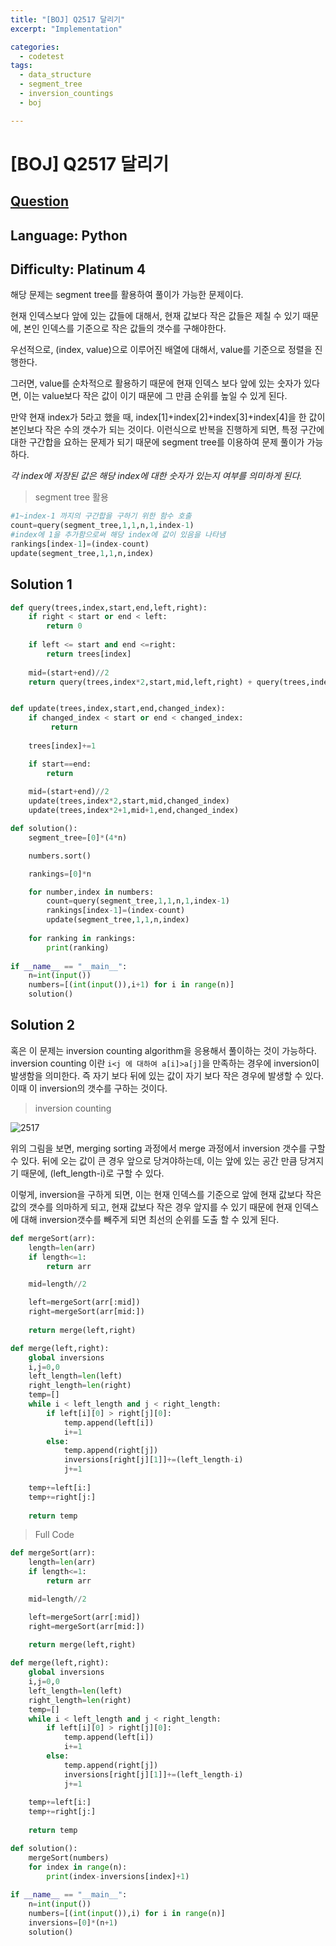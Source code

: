```yaml
---
title: "[BOJ] Q2517 달리기"
excerpt: "Implementation"

categories:
  - codetest
tags:
  - data_structure
  - segment_tree
  - inversion_countings
  - boj

---
```

# [BOJ] Q2517 달리기
## [Question](https://www.acmicpc.net/problem/2517)
## Language: Python
## Difficulty: Platinum 4

해당 문제는 segment tree를 활용하여 풀이가 가능한 문제이다.

현재 인덱스보다 앞에 있는 값들에 대해서, 현재 값보다 작은 값들은 제칠 수 있기 때문에, 본인 인덱스를 기준으로 작은 값들의 갯수를 구해야한다.

우선적으로, (index, value)으로 이루어진 배열에 대해서, value를 기준으로 정렬을 진행한다.

그러면, value를 순차적으로 활용하기 때문에 현재 인덱스 보다 앞에 있는 숫자가 있다면, 이는 value보다 작은 값이 이기 때문에 그 만큼 순위를 높일 수 있게 된다. 

만약 현재 index가 5라고 했을 때, index[1]+index[2]+index[3]+index[4]을 한 값이 본인보다 작은 수의 갯수가 되는 것이다. 이런식으로 반복을 진행하게 되면, 특정 구간에 대한 구간합을 요하는 문제가 되기 때문에 segment tree를 이용하여 문제 풀이가 가능하다.

*각 index에 저장된 값은 해당 index에 대한 숫자가 있는지 여부를 의미하게 된다.*

> segment tree 활용

```python
#1~index-1 까지의 구간합을 구하기 위한 함수 호출
count=query(segment_tree,1,1,n,1,index-1)
#index에 1을 추가함으로써 해당 index에 값이 있음을 나타냄
rankings[index-1]=(index-count)
update(segment_tree,1,1,n,index)
```

## Solution 1

```python
def query(trees,index,start,end,left,right):
    if right < start or end < left:
        return 0
    
    if left <= start and end <=right:
        return trees[index]
    
    mid=(start+end)//2
    return query(trees,index*2,start,mid,left,right) + query(trees,index*2+1,mid+1,end,left,right)


def update(trees,index,start,end,changed_index):
    if changed_index < start or end < changed_index:
         return
    
    trees[index]+=1

    if start==end:
        return
    
    mid=(start+end)//2
    update(trees,index*2,start,mid,changed_index)
    update(trees,index*2+1,mid+1,end,changed_index)

def solution():
    segment_tree=[0]*(4*n)

    numbers.sort()

    rankings=[0]*n

    for number,index in numbers: 
        count=query(segment_tree,1,1,n,1,index-1)
        rankings[index-1]=(index-count)
        update(segment_tree,1,1,n,index)
    
    for ranking in rankings:
        print(ranking)
        
if __name__ == "__main__":
    n=int(input())
    numbers=[(int(input()),i+1) for i in range(n)]
    solution()
```

## Solution 2 

혹은 이 문제는 inversion counting algorithm을 응용해서 풀이하는 것이 가능하다. inversion counting 이란 ```i<j 에 대하여 a[i]>a[j]```을 만족하는 경우에 inversion이 발생함을 의미한다. 즉 자기 보다 뒤에 있는 값이 자기 보다 작은 경우에 발생할 수 있다. 이때 이 inversion의 갯수를 구하는 것이다. 

> inversion counting

![2517](/assets/images/algorithm/q2517.png)

위의 그림을 보면, merging sorting 과정에서 merge 과정에서 inversion 갯수를 구할 수 있다. 뒤에 오는 값이 큰 경우 앞으로 당겨야하는데, 이는 앞에 있는 공간 만큼 당겨지기 때문에, (left_length-i)로 구할 수 있다.

이렇게, inversion을 구하게 되면, 이는 현재 인덱스를 기준으로 앞에 현재 값보다 작은 값의 갯수를 의마하게 되고, 현재 값보다 작은 경우 앞지를 수 있기 때문에 현재 인덱스에 대해 inversion갯수를 빼주게 되면 최선의 순위를 도출 할 수 있게 된다.

```python
def mergeSort(arr):
    length=len(arr)
    if length<=1:
        return arr

    mid=length//2

    left=mergeSort(arr[:mid])
    right=mergeSort(arr[mid:])
    
    return merge(left,right)

def merge(left,right):
    global inversions
    i,j=0,0
    left_length=len(left)
    right_length=len(right)
    temp=[]
    while i < left_length and j < right_length:
        if left[i][0] > right[j][0]:
            temp.append(left[i])
            i+=1
        else:
            temp.append(right[j])
            inversions[right[j][1]]+=(left_length-i)
            j+=1
    
    temp+=left[i:]
    temp+=right[j:]
    
    return temp
```

> Full Code

```python
def mergeSort(arr):
    length=len(arr)
    if length<=1:
        return arr

    mid=length//2

    left=mergeSort(arr[:mid])
    right=mergeSort(arr[mid:])
    
    return merge(left,right)

def merge(left,right):
    global inversions
    i,j=0,0
    left_length=len(left)
    right_length=len(right)
    temp=[]
    while i < left_length and j < right_length:
        if left[i][0] > right[j][0]:
            temp.append(left[i])
            i+=1
        else:
            temp.append(right[j])
            inversions[right[j][1]]+=(left_length-i)
            j+=1
    
    temp+=left[i:]
    temp+=right[j:]
    
    return temp

def solution():
    mergeSort(numbers)
    for index in range(n):
        print(index-inversions[index]+1)   
        
if __name__ == "__main__":
    n=int(input())
    numbers=[(int(input()),i) for i in range(n)]
    inversions=[0]*(n+1)
    solution()
```